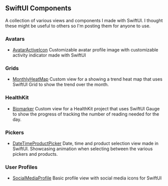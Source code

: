 ## SwiftUI Components
A collection of various views and components I made with SwiftUI. I thought these might be useful to others so I'm posting them for anyone to use. 

### Avatars
- [AvatarActiveIcon](/Avatars/AvatarActiveIcon/) Customizable avatar profile image with customizable activity indicator made with SwiftUI

### Grids
- [MonthlyHeatMap](/Grids/MonthlyHeatMap/) Custom view for a showing a trend heat map that uses SwiftUI Grid to show the trend over the month.

### HealthKit
- [Biomarker](/HealthKit/Biomarker/) Custom view for a HealthKit project that uses SwiftUI Gauge to show the progress of tracking the number of reading needed for the day.

### Pickers
- [DateTimeProductPicker](/Pickers/DateTimeProductPicker/) Date, time and product selection view made in SwiftUI. Showcasing animation when selecting between the various pickers and products. 

### User Profiles
- [SocialMediaProfile](/Profiles/SocialMediaProfile/) Basic profile view with social media icons for SwiftUI
